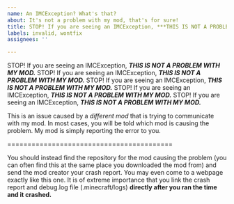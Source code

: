 ```yaml
---
name: An IMCException? What's that?
about: It's not a problem with my mod, that's for sure!
title: STOP! If you are seeing an IMCException, ***THIS IS NOT A PROBLEM WITH MY MOD.***
labels: invalid, wontfix
assignees: ''

---
```


STOP! If you are seeing an IMCException, ***THIS IS NOT A PROBLEM WITH MY MOD.***
STOP! If you are seeing an IMCException, ***THIS IS NOT A PROBLEM WITH MY MOD.***
STOP! If you are seeing an IMCException, ***THIS IS NOT A PROBLEM WITH MY MOD.***
STOP! If you are seeing an IMCException, ***THIS IS NOT A PROBLEM WITH MY MOD.***
STOP! If you are seeing an IMCException, ***THIS IS NOT A PROBLEM WITH MY MOD.***

This is an issue caused by a *different mod* that is trying to communicate with my mod. In most cases, you will be told which mod is causing the problem. My mod is simply reporting the error to you.

=========================================

You should instead find the repository for the mod causing the problem (you can often find this at the same place you downloaded the mod from) and send the mod creator your crash report. You may even come to a webpage exactly like this one. It is of extreme importance that you link the crash report and debug.log file (.minecraft/logs) **directly after you ran the time and it crashed.**
